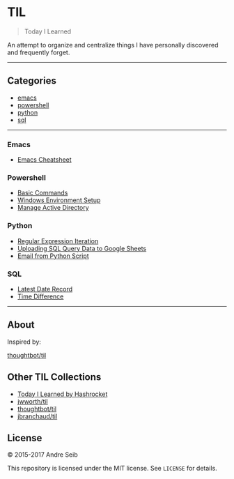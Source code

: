 # TIL

> Today I Learned

An attempt to organize and centralize things I have personally discovered and frequently forget.


---

## Categories

* [emacs](#emacs)
* [powershell](#powershell)
* [python](#python)
* [sql](#sql)



---



### Emacs

- [Emacs Cheatsheet](emacs/emacscheatsheet.md)

### Powershell

- [Basic Commands](powershell/powershell_basics.md)
- [Windows Environment Setup](powershell/windows-environment-setup.md)
- [Manage Active Directory](powershel/AD-management.md)

### Python

- [Regular Expression Iteration](python/regular-expression-match.md)
- [Uploading SQL Query Data to Google Sheets](python/uploading-MSSQL-data-to-Google-sheets.md)
- [Email from Python Script](python/email-from-python.md)

### SQL

- [Latest Date Record](sql/latest-date-record.md)
- [Time Difference](sql/time-difference.md)

---

## About

Inspired by:

[thoughtbot/til](https://github.com/thoughtbot/til)

## Other TIL Collections

* [Today I Learned by Hashrocket](https://til.hashrocket.com)
* [jwworth/til](https://github.com/jwworth/til)
* [thoughtbot/til](https://github.com/thoughtbot/til)
* [jbranchaud/til](https://github.com/jbranchaud/til)

## License

&copy; 2015-2017 Andre Seib

This repository is licensed under the MIT license. See `LICENSE` for
details.
